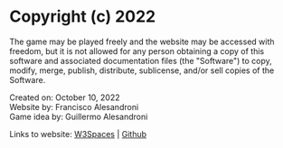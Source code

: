 # Copyright (c) 2022
The game may be played freely and the website may be accessed with freedom, but it is not allowed for any person obtaining a copy of this software and associated documentation files (the "Software") to copy, modify, merge, publish, distribute, sublicense, and/or sell copies of the Software.

Created on: October 10, 2022<br>
Website by: Francisco Alesandroni<br>
Game idea by: Guillermo Alesandroni<br>

Links to website: [W3Spaces](https://triplesgame.w3spaces.com) | [Github](https://franciscoales.github.io/triples)